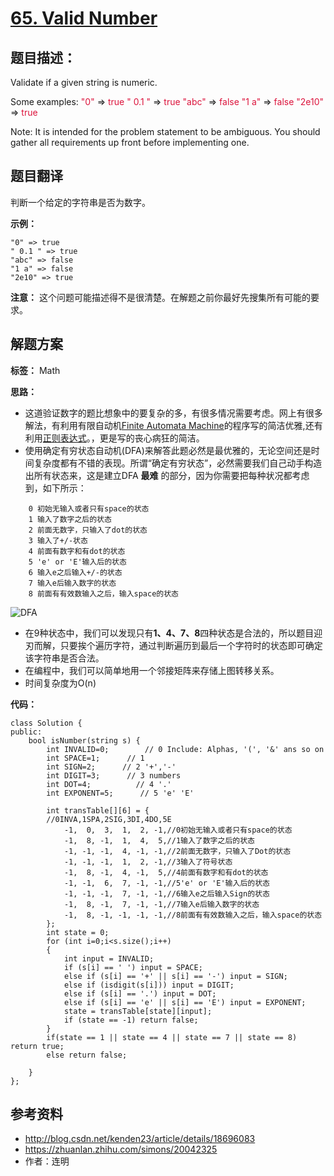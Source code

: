 # [65. Valid Number ](https://leetcode.com/problems/valid-number/description/)

## 题目描述：

Validate if a given string is numeric.

Some examples:
<font color="Crimson">"0"</font> => <font color="Crimson">true</font>
<font color="Crimson">" 0.1 "</font> => <font color="Crimson">true</font>
<font color="Crimson">"abc"</font> => <font color="Crimson">false</font>
<font color="Crimson">"1 a"</font> => <font color="Crimson">false</font>
<font color="Crimson">"2e10"</font> => <font color="Crimson">true</font>

Note: It is intended for the problem statement to be ambiguous. You should gather all requirements up front before implementing one. 


## 题目翻译

判断一个给定的字符串是否为数字。

**示例：**

```
"0" => true
" 0.1 " => true
"abc" => false
"1 a" => false
"2e10" => true
```

**注意：**
这个问题可能描述得不是很清楚。在解题之前你最好先搜集所有可能的要求。

## 解题方案

**标签：** Math

**思路：**

 - 这道验证数字的题比想象中的要复杂的多，有很多情况需要考虑。网上有很多解法，有利用有限自动机[Finite Automata Machine](http://blog.csdn.net/kenden23/article/details/18696083)的程序写的简洁优雅,还有利用[正则表达式](http://blog.csdn.net/fightforyourdream/article/details/12900751)。，更是写的丧心病狂的简洁。
 - 使用确定有穷状态自动机(DFA)来解答此题必然是最优雅的，无论空间还是时间复杂度都有不错的表现。所谓“确定有穷状态”，必然需要我们自己动手构造出所有状态来，这是建立DFA **最难** 的部分，因为你需要把每种状况都考虑到，如下所示：
```
    0 初始无输入或者只有space的状态
    1 输入了数字之后的状态
    2 前面无数字，只输入了dot的状态
    3 输入了+/-状态
    4 前面有数字和有dot的状态
    5 'e' or 'E'输入后的状态
    6 输入e之后输入+/-的状态
    7 输入e后输入数字的状态
    8 前面有有效数输入之后，输入space的状态
```
![DFA](https://pic2.zhimg.com/e407d666017e1d3415b2ac8ddfd026d1_b.jpg)

 - 在9种状态中，我们可以发现只有**1、4、7、8**四种状态是合法的，所以题目迎刃而解，只要挨个遍历字符，通过判断遍历到最后一个字符时的状态即可确定该字符串是否合法。
 - 在编程中，我们可以简单地用一个邻接矩阵来存储上图转移关系。
 - 时间复杂度为O(n)

**代码：**

```
class Solution {
public:
    bool isNumber(string s) { 
        int INVALID=0;        // 0 Include: Alphas, '(', '&' ans so on  
        int SPACE=1;      // 1  
        int SIGN=2;      // 2 '+','-'  
        int DIGIT=3;      // 3 numbers  
        int DOT=4;          // 4 '.'  
        int EXPONENT=5;      // 5 'e' 'E'  
        
        int transTable[][6] = {  
        //0INVA,1SPA,2SIG,3DI,4DO,5E  
            -1,  0,  3,  1,  2, -1,//0初始无输入或者只有space的状态  
            -1,  8, -1,  1,  4,  5,//1输入了数字之后的状态  
            -1, -1, -1,  4, -1, -1,//2前面无数字，只输入了Dot的状态  
            -1, -1, -1,  1,  2, -1,//3输入了符号状态  
            -1,  8, -1,  4, -1,  5,//4前面有数字和有dot的状态  
            -1, -1,  6,  7, -1, -1,//5'e' or 'E'输入后的状态  
            -1, -1, -1,  7, -1, -1,//6输入e之后输入Sign的状态  
            -1,  8, -1,  7, -1, -1,//7输入e后输入数字的状态  
            -1,  8, -1, -1, -1, -1,//8前面有有效数输入之后，输入space的状态  
        };  
        int state = 0;  
        for (int i=0;i<s.size();i++)
        {  
            int input = INVALID;  
            if (s[i] == ' ') input = SPACE;  
            else if (s[i] == '+' || s[i] == '-') input = SIGN;  
            else if (isdigit(s[i])) input = DIGIT;  
            else if (s[i] == '.') input = DOT;  
            else if (s[i] == 'e' || s[i] == 'E') input = EXPONENT;  
            state = transTable[state][input];  
            if (state == -1) return false;  
        }  
        if(state == 1 || state == 4 || state == 7 || state == 8) return true; 
        else return false;
        
    }
};
```
 
## 参考资料

- http://blog.csdn.net/kenden23/article/details/18696083
- https://zhuanlan.zhihu.com/simons/20042325
- 作者：连明